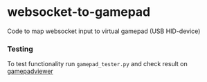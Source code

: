 # websocket-to-gamepad
Code to map websocket input to virtual gamepad (USB HID-device)


### Testing
To test functionality run `gamepad_tester.py` and check result on 
[gamepadviewer](https://gamepadviewer.com/)